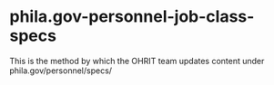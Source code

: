 # phila.gov-personnel-job-class-specs
This is the method by which the OHRIT team updates content under phila.gov/personnel/specs/
